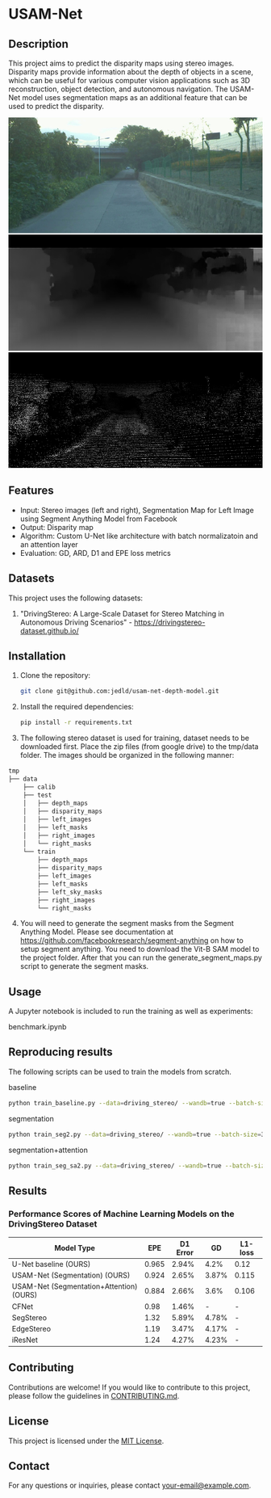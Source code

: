 # USAM-Net

## Description

This project aims to predict the disparity maps using stereo images. Disparity maps provide information about the depth of objects in a scene, which can be useful for various computer vision applications such as 3D reconstruction, object detection, and autonomous navigation. The USAM-Net model uses segmentation maps as an additional feature that can be used to predict the disparity.

![Left Image](test_images/sa_stereo_left_image.png)
![Predicted output](test_images/sa_stereo_disparity.png)
![Ground Truth Disparity](test_images/sa_stereo_ground_truth_disparity.png)

## Features

- Input: Stereo images (left and right), Segmentation Map for Left Image using Segment Anything Model from Facebook
- Output: Disparity map
- Algorithm: Custom U-Net like architecture with batch normalizatoin and an attention layer
- Evaluation: GD, ARD, D1 and EPE loss metrics

## Datasets

This project uses the following datasets:

1. "DrivingStereo: A Large-Scale Dataset for Stereo Matching in Autonomous Driving Scenarios" - https://drivingstereo-dataset.github.io/

## Installation

1. Clone the repository:

    ```bash
    git clone git@github.com:jedld/usam-net-depth-model.git
    ```

2. Install the required dependencies:

    ```bash
    pip install -r requirements.txt
    ```

3. The following stereo dataset is used for training, dataset needs to be downloaded first. Place the zip files (from google drive) to the tmp/data folder. The images should be organized in the following manner:

```plaintext
tmp
├── data
    ├── calib
    ├── test
    │   ├── depth_maps
    │   ├── disparity_maps
    │   ├── left_images
    │   ├── left_masks
    │   ├── right_images
    │   └── right_masks
    └── train
        ├── depth_maps
        ├── disparity_maps
        ├── left_images
        ├── left_masks
        ├── left_sky_masks
        ├── right_images
        └── right_masks
```

4. You will need to generate the segment masks from the Segment Anything Model. Please see documentation at
https://github.com/facebookresearch/segment-anything on how to setup segment anything. You need to download the Vit-B SAM model to the project folder. After that you can run the generate_segment_maps.py script to
generate the segment masks.

## Usage

A Jupyter notebook is included to run the training as well as experiments:

benchmark.ipynb

## Reproducing results

The following scripts can be used to train the models from scratch.

baseline
```bash
python train_baseline.py --data=driving_stereo/ --wandb=true --batch-size=32 --num-epochs=30
```

segmentation
```bash
python train_seg2.py --data=driving_stereo/ --wandb=true --batch-size=32 --num-epochs=30
```

segmentation+attention

```bash
python train_seg_sa2.py --data=driving_stereo/ --wandb=true --batch-size=32 --num-epochs=30
```

## Results

### Performance Scores of Machine Learning Models on the DrivingStereo Dataset

| Model Type                                  | EPE   | D1 Error | GD     | L1-loss |
|---------------------------------------------|-------|----------|--------|---------|
| U-Net baseline (OURS)                       | 0.965 | 2.94%    | 4.2%  | 0.12    |
| USAM-Net (Segmentation) (OURS)              | 0.924 | 2.65%    | 3.87%  | 0.115   |
| USAM-Net (Segmentation+Attention) (OURS)    | 0.884 | 2.66%    | 3.6%  | 0.106  |
| CFNet                                       | 0.98  | 1.46%    | -      | -       |
| SegStereo                                   | 1.32  | 5.89%    | 4.78%  | -       |
| EdgeStereo                                  | 1.19  | 3.47%    | 4.17%  | -       |
| iResNet                                     | 1.24  | 4.27%    | 4.23%  | -       |


## Contributing

Contributions are welcome! If you would like to contribute to this project, please follow the guidelines in [CONTRIBUTING.md](CONTRIBUTING.md).

## License

This project is licensed under the [MIT License](LICENSE).

## Contact

For any questions or inquiries, please contact [your-email@example.com](mailto:your-email@example.com).